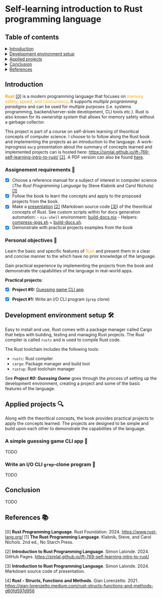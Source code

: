 # Self-learning introduction to Rust programming language

## Table of contents

<details closed>
<summary><a href="#introduction">Introduction</a></summary>

- [Assignement requirements](#assignement-requirements-memo)
- [Personal objectives](#personal-objectives-dart)

</details>

<details closed>
<summary><a href="#development-environment-setup-hammer_and_wrench">Development environment setup</a></summary>

- [Installation](#installation)
- [Package manager (Cargo) and build tools](#package-manager-cargo-and-build-tools)
- [Project structure with Crates and Modules](#project-structure-with-crates-and-modules)

</details>

<details>
<summary><a href="#applied-projects-mag">Applied projects</a></summary>

- [A simple guessing game CLI app](#a-simple-guessing-game-cli-app-gamedie)
- [Write an I/O CLI `grep`-clone program](#write-an-io-cli-grep-clone-program-wrench)

</details>

<details>
<summary><a href="#conclusion">Conclusion</a></summary>

</details>

<details>
<summary><a href="#references-books">References</a></summary>

</details>

## Introduction

<span style="color:orange">**Rust**</span> [[0]](#0) is a modern programming language that focuses on <span style="color:orange">memory safety, speed, and concurrency</span>. It supports *multiple programming paradigms* and can be used for *multiple purposes* (i.e. systems programming, backend/server-side development, CLI tools etc.). Rust is also known for its *ownership system* that allows for memory safety without a garbage collector.

This project is part of a course on self-driven learning of theoritical concepts of computer science. I choose to to follow along the Rust book and implementing the projects as an introduction to the language. A work-inprogress `marp` presentation about the summary of concepts learned and implemented projects can is hosted here: https://simlal.github.io/ift-769-self-learning-intro-to-rust/ [[2]](#2). A PDF version can also be found [here](./docs/project-presentation.pdf).

### Assignement requirements :memo:
- [x] Choose a reference manual for a subject of interest in computer science (_The Rust Programming Language_ by Steve Klabnik and Carol Nichols) [[1]](#1)
- [x] Follow the book to learn the concepts and apply to the proposed projects from the book.
- [x] Make a [presentation](https://simlal.github.io/ift-769-self-learning-intro-to-rust/) [[2]](#2) (Markdown source code [[3]](#3)) of the theoritical concepts of Rust.
    See custom scripts within for docs generation automation:
        - `nix-shell` environment: [build-docs.nix](./docs/build-docs.nix)
        - Helpers: [compress-jpgs.sh](./docs/compress-jpgs.sh) + [build-docs.sh](./docs/build-docs.sh).
- [x] Demonstrate with practical projects examples from the book

### Personal objectives :dart:

Learn the basic and specific features of <span style="color:orange">Rust</span> and present them in a clear and concise manner to the which have no prior knowledge of the language.

Gain practical experience by implementing the projects from the book and demonstrate the capabilities of the language in real-world apps.

**Practical projects:**
- [x] **Project #0:** [Guessing game CLI app](./projects/guessing_game/)
- [x] **Project #1:** Write an I/O CLI program (`grep` clone)


## Development environment setup :hammer_and_wrench:

Easy to install and use, Rust comes with a package manager called Cargo that helps with building, testing and managing Rust projects. The Rust compiler is called `rustc` and is used to compile Rust code.

The Rust toolchain includes the following tools:
- `rustc`: Rust compiler
- `cargo`: Package manager and build tool
- `rustup`: Rust toolchain manager

See ***Project #0: Guessing Game*** goes through the process of setting up the development environment, creating a project and some of the basic features of the language.

## Applied projects :mag:

Along with the theoritical concepts, the book provides practical projects to apply the concepts learned. The projects are designed to be simple and build upon each other to demonstrate the capabilities of the language.


### A simple guessing game CLI app :game_die:

TODO


### Write an I/O CLI `grep`-clone program :wrench:

TODO

## Conclusion

TODO

## References :books:
<!-- As numbered footnotes-->
<a id="0">[0]</a> **Rust Programming Language**. Rust Foundation. 2024. https://www.rust-lang.org/
<a id="1">[1]</a> **The Rust Programming Language**. Klabnik, Steve, and Carol Nichols. 2nd ed., No Starch Press.

<a id="2">[2]</a> **Introduction to Rust Programming Language**. Simon Lalonde. 2024. GitHub Pages. https://simlal.github.io/ift-769-self-learning-intro-to-rust/

<a id="3">[3]</a> **Introduction to Rust Programming Language**. Simon Lalonde. 2024. Markdown source code of presentation.

<a id="4">[4]</a> **Rust - Structs, Functions and Methods**. Gian Lorenzetto. 2021. https://gian-lorenzetto.medium.com/rust-structs-functions-and-methods-d60fd597d956